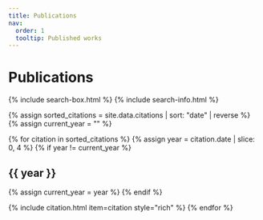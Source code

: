 ```yaml
---
title: Publications
nav:
  order: 1
  tooltip: Published works
---
```


# Publications

{% include search-box.html %}
{% include search-info.html %}

{% assign sorted_citations = site.data.citations | sort: "date" | reverse %}
{% assign current_year = "" %}

{% for citation in sorted_citations %}
  {% assign year = citation.date | slice: 0, 4 %}
  {% if year != current_year %}
    <h2>{{ year }}</h2> <!-- <<< richtige HTML-Überschrift -->
    {% assign current_year = year %}
  {% endif %}
  
  {% include citation.html item=citation style="rich" %}
{% endfor %}
